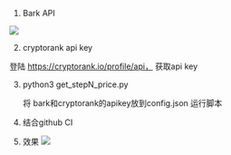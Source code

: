 
1. Bark API


![](https://pic3.zhimg.com/80/v2-833da2032132cbe5556fcf6550437bf2_720w.jpg)


2. cryptorank api key

登陆 https://cryptorank.io/profile/api， 获取api key

3. python3 get_stepN_price.py
   
   将 bark和cryptorank的apikey放到config.json 运行脚本

4. 结合github CI
   
5. 效果
![](https://s1.328888.xyz/2022/06/17/0AiJF.jpg)
